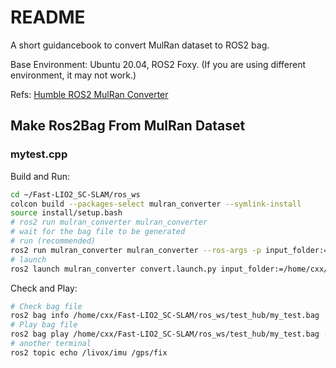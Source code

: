 # README
A short guidancebook to convert MulRan dataset to ROS2 bag.

Base Environment: Ubuntu 20.04, ROS2 Foxy. (If you are using different environment, it may not work.)

Refs: [Humble ROS2 MulRan Converter](https://github.com/ASIG-X/ros2bag_MulRan)

## Make Ros2Bag From MulRan Dataset
### mytest.cpp
Build and Run:
```bash
cd ~/Fast-LIO2_SC-SLAM/ros_ws
colcon build --packages-select mulran_converter --symlink-install
source install/setup.bash
# ros2 run mulran_converter mulran_converter
# wait for the bag file to be generated
# run (recommended)
ros2 run mulran_converter mulran_converter --ros-args -p input_folder:=/home/cxx/Fast-LIO2_SC-SLAM/refs/examples/KAIST03_DATA -p output_bag_prefix:=/home/cxx/Fast-LIO2_SC-SLAM/ros_ws/test_hub
# launch
ros2 launch mulran_converter convert.launch.py input_folder:=/home/cxx/Fast-LIO2_SC-SLAM/refs/examples/KAIST03_DATA output_bag_prefix:=/home/cxx/Fast-LIO2_SC-SLAM/ros_ws/test_hub
```
Check and Play:
```bash
# Check bag file
ros2 bag info /home/cxx/Fast-LIO2_SC-SLAM/ros_ws/test_hub/my_test.bag
# Play bag file
ros2 bag play /home/cxx/Fast-LIO2_SC-SLAM/ros_ws/test_hub/my_test.bag --loop
# another terminal
ros2 topic echo /livox/imu /gps/fix
